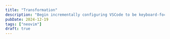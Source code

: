 ```yaml
---
title: "Transformation"
description: "Begin incrementally configuring VSCode to be keyboard-focused, mimicking popular NeoVim setups."
pubDate: 2024-12-19 
tags: ["neovim"]
draft: true 
---
```

